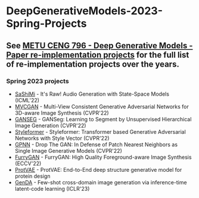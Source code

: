 # DeepGenerativeModels-2023-Spring-Projects

## See [METU CENG 796 - Deep Generative Models - Paper re-implementation projects](https://github.com/gcinbis/deep-generative-models-course-projects) for the full list of re-implementation projects over the years.

### Spring 2023 projects
* [SaShiMi](https://github.com/necrashter/SaShiMi-796) - It's Raw! Audio Generation with State-Space Models (ICML'22)
* [MVCGAN](MVCGAN/) - Multi-View Consistent Generative Adversarial Networks for 3D-aware Image Synthesis (CVPR'22)
* [GANSEG](GANSeg/) - GANSeg: Learning to Segment by Unsupervised Hierarchical Image Generation (CVPR'22)
* [Styleformer](Styleformer/) - Styleformer: Transformer based Generative Adversarial Networks with Style Vector (CVPR'22)
* [GPNN](GPNN/) -  Drop The GAN: In Defense of Patch Nearest Neighbors as Single Image Generative Models (CVPR'22)
* [FurryGAN](FurryGAN/) - FurryGAN: High Quality Foreground-aware Image Synthesis (ECCV'22)
* [ProtVAE](https://github.com/ssyigitarslan/ProtVAE) - ProtVAE: End-to-End deep structure generative model for protein design
* [GenDA](https://github.com/erceguder/inference-time-latent-code-learning) - Few-shot cross-domain image generation via inference-time latent-code learning (ICLR'23)
